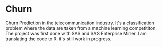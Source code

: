 # Churn

Churn Prediction in the telecommunication industry. It's a classification problem where 
the data are taken from a machine learning competititon. The project was first done with SAS and SAS Enterprise Miner. I am translating the code to R. it's still work in progress.
